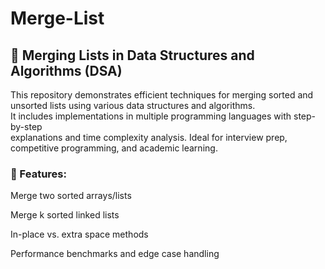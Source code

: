 # Merge-List
<h2>🔗 Merging Lists in Data Structures and Algorithms (DSA)</h2>
This repository demonstrates efficient techniques for merging sorted and unsorted lists using various data structures and algorithms. <br>It includes implementations in multiple programming languages with step-by-step <br>explanations and time complexity analysis. Ideal for interview prep, competitive programming, and academic learning.

<h3>🚀 Features:</h3>

Merge two sorted arrays/lists<br>

Merge k sorted linked lists<br>

In-place vs. extra space methods<br>

Performance benchmarks and edge case handling

